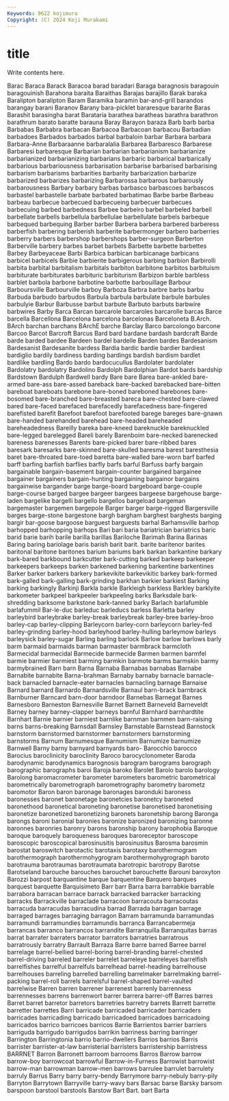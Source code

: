 ```yaml
---
Keywords: 9622 kojimura
Copyright: (C) 2024 Koji Murakami
---
```


# title

Write contents here.



Barac Baraca Barack Baracoa barad baradari Baraga
baragnosis baragouin baragouinish Barahona baraita Baraithas Barajas barajillo Barak baraka
Baralipton baralipton Baram Baramika baramin bar-and-grill barandos barangay barani Baranov
Barany bara-picklet bararesque bararite Baras Barashit barasingha barat Barataria barathea
baratheas barathra barathron barathrum barato baratte barauna Baray Barayon baraza
Barb barb barba Barbabas Barbabra barbacan Barbacoa Barbacoan barbacou Barbadian
barbadoes Barbados barbados barbal barbaloin barbar Barbara barbara Barbara-Anne Barbaraanne
barbaralalia Barbarea Barbaresco Barbarese Barbaresi barbaresque Barbarian barbarian barbarianism barbarianize
barbarianized barbarianizing barbarians barbaric barbarical barbarically barbarious barbariousness barbarisation barbarise
barbarised barbarising barbarism barbarisms barbarities barbarity barbarization barbarize barbarized barbarizes
barbarizing Barbarossa barbarous barbarously barbarousness Barbary barbary barbas barbasco barbascoes
barbascos barbastel barbastelle barbate barbated barbatimao Barbe barbe Barbeau barbeau
barbecue barbecued barbecueing barbecuer barbecues barbecuing barbed barbedness Barbee barbeiro
barbel barbeled barbell barbellate barbells barbellula barbellulae barbellulate barbels barbeque
barbequed barbequing Barber barber Barbera barbera barbered barberess barberfish barbering
barberish barberite barbermonger barbero barberries barberry barbers barbershop barbershops barber-surgeon
Barberton Barberville barbery barbes barbet barbets Barbette barbette barbettes Barbey
Barbeyaceae Barbi Barbica barbican barbicanage barbicans barbicel barbicels Barbie barbierite
barbigerous barbing barbion Barbirolli barbita barbital barbitalism barbitals barbiton barbitone
barbitos barbituism barbiturate barbiturates barbituric barbiturism Barbizon barble barbless barblet
barbola barbone barbotine barbotte barbouillage Barbour Barboursville Barbourville barboy Barboza
Barbra barbre barbs barbu Barbuda barbudo barbudos Barbula barbula barbulate
barbule barbules barbulyie Barbur Barbusse barbut barbute Barbuto barbuts barbwire
barbwires Barby Barca Barcan barcarole barcaroles barcarolle barcas Barce barcella
Barcellona Barcelona barcelona barcelonas Barceloneta B.Arch. BArch barchan barchans BArchE
barche Barclay Barco barcolongo barcone Barcoo Barcot Barcroft Barcus Bard
bard bardane bardash bardcraft Barde barde barded bardee Bardeen bardel
bardelle Barden bardes Bardesanism Bardesanist Bardesanite bardess Bardia bardic bardie
bardier bardiest bardiglio bardily bardiness barding bardings bardish bardism bardlet
bardlike bardling Bardo bardo bardocucullus Bardolater bardolater Bardolatry bardolatry Bardolino
Bardolph Bardolphian Bardot bards bardship Bardstown Bardulph Bardwell bardy Bare
bare Barea bare-ankled bare-armed bare-ass bare-assed bareback bare-backed barebacked bare-bitten
bareboat bareboats barebone bare-boned bareboned barebones bare-bosomed bare-branched bare-breasted bareca
bare-chested bare-clawed bared bare-faced barefaced barefacedly barefacedness bare-fingered barefisted barefit
Barefoot barefoot barefooted barege bareges bare-gnawn bare-handed barehanded barehead bare-headed
bareheaded bareheadedness Bareilly bareka bare-kneed bareknuckle bareknuckled bare-legged barelegged Bareli
barely Barenboim bare-necked barenecked bareness barenesses Barents bare-picked barer bare-ribbed
bares baresark baresarks bare-skinned bare-skulled baresma barest baresthesia baret bare-throated
bare-toed baretta bare-walled bare-worn barf barfed barff barfing barfish barflies
barfly barfs barful Barfuss barfy bargain bargainable bargain-basement bargain-counter bargained
bargainee bargainer bargainers bargain-hunting bargaining bargainor bargains bargainwise bargander barge
barge-board bargeboard barge-couple barge-course barged bargee bargeer bargees bargeese bargehouse
barge-laden bargelike bargelli bargello bargellos bargeload bargeman bargemaster bargemen bargepole
Barger barger barge-rigged Bargersville barges barge-stone bargestone bargh bargham barghest
barghests barging bargir bar-goose bargoose barguest barguests barhal Barhamsville barhop
barhopped barhopping barhops Bari bari baria bariatrician bariatrics baric barid
barie barih barile barilla barillas Bariloche Barimah Barina Barinas Baring
baring bariolage baris barish barit barit. barite baritenor barites baritonal
baritone baritones barium bariums bark barkan barkantine barkary bark-bared barkbound
barkcutter bark-cutting barked barkeep barkeeper barkeepers barkeeps barken barkened barkening
barkentine barkentines Barker barker barkers barkery barkevikite barkevikitic barkey bark-formed
bark-galled bark-galling bark-grinding barkhan barkier barkiest Barking barking barkingly Barkinji
Barkla barkle Barkleigh barkless Barkley barklyite barkometer barkpeel barkpeeler barkpeeling
barks Barksdale bark-shredding barksome barkstone bark-tanned barky Barlach barlafumble barlafummil
Bar-le-duc barleduc barleducs barless Barletta barley barleybird barleybrake barley-break barleybreak
barley-bree barley-broo barley-cap barley-clipping Barleycorn barley-corn barleycorn barley-fed barley-grinding barley-hood
barleyhood barley-hulling barleymow barleys barleysick barley-sugar Barling barling barlock Barlow
barlow barlows barly barm barmaid barmaids barman barmaster barmbrack barmcloth
Barmecidal barmecidal Barmecide barmecide Barmen barmen barmfel barmie barmier barmiest
barming barmkin barmote barms barmskin barmy barmybrained Barn barn Barna
Barnaba Barnabas barnabas Barnabe Barnabite barnabite Barna-brahman Barnaby barnaby barnacle
barnacle-back barnacled barnacle-eater barnacles barnacling barnage Barnaise Barnard barnard Barnardo
Barnardsville Barnaul barn-brack barnbrack Barnburner Barncard barn-door barndoor Barnebas Barnegat
Barnes Barnesboro Barneston Barnesville Barnet Barnett Barneveld Barneveldt Barney barney
barney-clapper barneys barnful Barnhard barnhardtite Barnhart Barnie barnier barniest barnlike
barnman barnmen barn-raising barns barns-breaking Barnsdall Barnsley Barnstable Barnstead Barnstock
barnstorm barnstormed barnstormer barnstormers barnstorming barnstorms Barnum Barnumesque Barnumism Barnumize
barnumize Barnwell Barny barny barnyard barnyards baro- Barocchio barocco Barocius
baroclinicity baroclinity Baroco barocyclonometer Baroda barodynamic barodynamics barognosis barogram barograms
barograph barographic barographs baroi Baroja baroko Barolet Barolo barolo barology
Barolong baromacrometer barometer barometers barometric barometrical barometrically barometrograph barometrography barometry
barometz baromotor Baron baron baronage baronages baronduki baroness baronesses baronet
baronetage baronetcies baronetcy baroneted baronethood baronetical baroneting baronetise baronetised baronetising
baronetize baronetized baronetizing baronets baronetship barong Baronga barongs baroni baronial
baronies baronize baronized baronizing baronne baronnes baronries baronry barons baronship
barony barophobia Baroque baroque baroquely baroqueness baroques baroreceptor baroscope baroscopic
baroscopical barosinusitis barosinusitus Barosma barosmin barostat baroswitch barotactic barotaxis barotaxy
barothermogram barothermograph barothermohygrogram barothermohygrograph baroto barotrauma barotraumas barotraumata barotropic barotropy
Barotse Barotseland barouche barouches barouchet barouchette Barouni baroxyton Barozzi barpost
barquantine barque barquentine Barquero barques barquest barquette Barquisimeto Barr barr
Barra barra barrabkie barrable barrabora barracan barrace barrack barracked barracker
barracking barracks Barrackville barraclade barracoon barracouta barracoutas barracuda barracudas barracudina
barrad Barrada barragan barrage barraged barrages barraging barragon Barram barramunda
barramundas barramundi barramundies barramundis barranca Barrancabermeja barrancas barranco barrancos barrandite
Barranquilla Barranquitas barras barrat barrater barraters barrator barrators barratries barratrous
barratrously barratry Barrault Barraza Barre barre barred Barree barrel barrelage
barrel-bellied barrel-boring barrel-branding barrel-chested barrel-driving barreled barreler barrelet barreleye barreleyes
barrelfish barrelfishes barrelful barrelfuls barrelhead barrel-heading barrelhouse barrelhouses barreling barrelled
barrelling barrelmaker barrelmaking barrel-packing barrel-roll barrels barrelsful barrel-shaped barrel-vaulted barrelwise
Barren barren barrener barrenest barrenly barrenness barrennesses barrens barrenwort barrer
barrera barrer-off Barres barres Barret barret barretor barretors barretries barretry
barrets Barrett barrette barretter barrettes Barri barricade barricaded barricader barricaders
barricades barricading barricado barricadoed barricadoes barricadoing barricados barrico barricoes barricos
Barrie Barrientos barrier barriers barriguda barrigudo barrigudos barrikin barriness barring
barringer Barrington Barringtonia barrio barrio-dwellers Barrios barrios Barris barrister barrister-at-law
barristerial barristers barristership barristress BARRNET Barron Barronett barroom barrooms Barros
Barrow barrow barrow-boy barrowcoat barrowful Barrow-in-Furness Barrowist barrowist barrow-man barrowman
barrow-men barrows barrulee barrulet barrulety barruly Barrus Barry barry barry-bendy
Barrymore barry-nebuly barry-pily Barryton Barrytown Barryville barry-wavy bars Barsac barse
Barsky barsom barspoon barstool barstools Barstow Bart Bart. bart Barta
